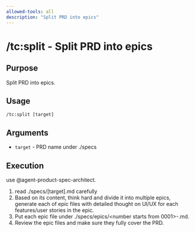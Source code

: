 ```yaml
---
allowed-tools: all
description: "Split PRD into epics"
---
```


# /tc:split - Split PRD into epics

## Purpose

Split PRD into epics.

## Usage

```
/tc:split [target]
```

## Arguments

- `target` - PRD name under ./specs

## Execution

use @agent-product-spec-architect.

1. read ./specs/[target].md carefully
2. Based on its content, think hard and divide it into multiple epics, generate each of epic files with detailed thought on UI/UX for each features/user stories in the epic.
3. Put each epic file under ./specs/epics/<number starts from 0001>-<epic-name>.md.
4. Review the epic files and make sure they fully cover the PRD.
